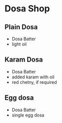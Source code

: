# Dosa Shop

## Plain Dosa
* Dosa Batter
* light  oil

## Karam Dosa
* Dosa Batter
* added karam with oil
* red chetny, if required

## Egg dosa
* Dosa Batter
* single egg dosa